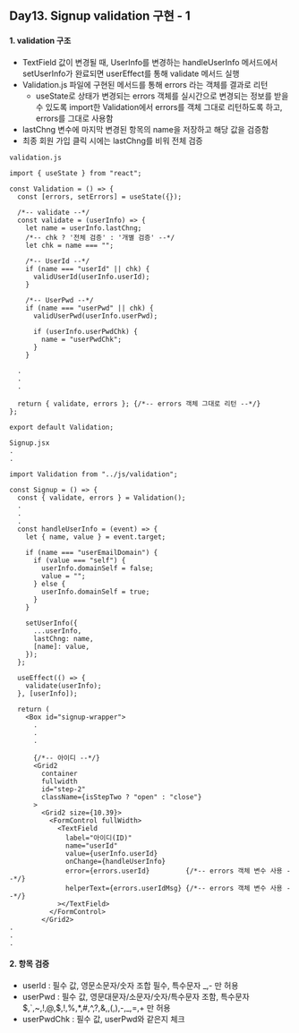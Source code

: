## Day13. Signup validation 구현 - 1

#### 1. validation 구조

- TextField 값이 변경될 때, UserInfo를 변경하는 handleUserInfo 메서드에서 setUserInfo가 완료되면 userEffect를 통해 validate 메서드 실행
- Validation.js 파일에 구현된 메서드를 통해 errors 라는 객체를 결과로 리턴
  - useState로 상태가 변경되는 errors 객체를 실시간으로 변경되는 정보를 받을 수 있도록 import한 Validation에서 errors를 객체 그대로 리턴하도록 하고, errors를 그대로 사용함
- lastChng 변수에 마지막 변경된 항목의 name을 저장하고 해당 값을 검증함
- 최종 회원 가입 클릭 시에는 lastChng를 비워 전체 검증

```
validation.js

import { useState } from "react";

const Validation = () => {
  const [errors, setErrors] = useState({});

  /*-- validate --*/
  const validate = (userInfo) => {
    let name = userInfo.lastChng;
    /*-- chk ? '전체 검증' : '개별 검증' --*/
    let chk = name === "";

    /*-- UserId --*/
    if (name === "userId" || chk) {
      validUserId(userInfo.userId);
    }

    /*-- UserPwd --*/
    if (name === "userPwd" || chk) {
      validUserPwd(userInfo.userPwd);

      if (userInfo.userPwdChk) {
        name = "userPwdChk";
      }
    }

  .
  .
  .

  return { validate, errors }; {/*-- errors 객체 그대로 리턴 --*/}
};

export default Validation;

```

```
Signup.jsx
.
.

import Validation from "../js/validation";

const Signup = () => {
  const { validate, errors } = Validation();
  .
  .
  .
  const handleUserInfo = (event) => {
    let { name, value } = event.target;

    if (name === "userEmailDomain") {
      if (value === "self") {
        userInfo.domainSelf = false;
        value = "";
      } else {
        userInfo.domainSelf = true;
      }
    }

    setUserInfo({
      ...userInfo,
      lastChng: name,
      [name]: value,
    });
  };

  useEffect(() => {
    validate(userInfo);
  }, [userInfo]);

  return (
    <Box id="signup-wrapper">
      .
      .
      .

      {/*-- 아이디 --*/}
      <Grid2
        container
        fullwidth
        id="step-2"
        className={isStepTwo ? "open" : "close"}
      >
        <Grid2 size={10.39}>
          <FormControl fullWidth>
            <TextField
              label="아이디(ID)"
              name="userId"
              value={userInfo.userId}
              onChange={handleUserInfo}
              error={errors.userId}         {/*-- errors 객체 변수 사용 --*/}
              helperText={errors.userIdMsg} {/*-- errors 객체 변수 사용 --*/}
            ></TextField>
          </FormControl>
        </Grid2>
.
.
.

```

#### 2. 항목 검증

- userId : 필수 값, 영문소문자/숫자 조합 필수, 특수문자 \_,- 만 허용
- userPwd : 필수 값, 영문대문자/소문자/숫자/특수문자 조함, 특수문자 $,`,~,!,@,$,!,%,\*,#,^,?,&,,(,),-,\_,=,+ 만 허용
- userPwdChk : 필수 값, userPwd와 같은지 체크
